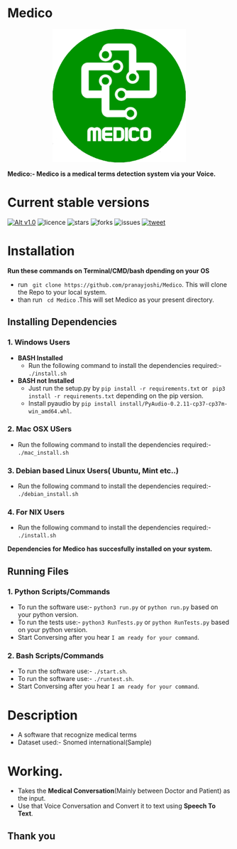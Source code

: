 # Medico
<p align="center">
  <img width="300" height="300" src="/img/medico_round.png">
</p>

**Medico:- Medico is a medical terms detection system via your Voice.**

# Current stable versions
[![Alt v1.0](https://img.shields.io/badge/release--1.0-ok-green.svg)](https://github.com/pranayjoshi/Medico/releases/tag/1.0)  ![licence](https://img.shields.io/github/license/pranayjoshi/Medico) ![stars](https://img.shields.io/github/stars/pranayjoshi/Medico) ![forks](https://img.shields.io/github/forks/pranayjoshi/Medico) ![issues](https://img.shields.io/github/issues/pranayjoshi/Medico) [![tweet](https://img.shields.io/twitter/url?url=https%3A%2F%2Fgithub.com%2Fpranayjoshi%2FMedico)](https://twitter.com/intent/tweet?text=Wow:&url=https%3A%2F%2Fgithub.com%2Fpranayjoshi%2FMedico)
# Installation
**Run these commands on Terminal/CMD/bash dpending on your OS**
* run ``` git clone https://github.com/pranayjoshi/Medico```. This will clone the Repo to your local system.
* than run ``` cd Medico``` .This will set Medico as your present directory.

## Installing Dependencies
### 1. Windows Users
* **BASH Installed**
  * Run the following command to install the dependencies required:- ```./install.sh```
* **BASH not Installed**
  * Just run the setup.py by ``` pip install -r requirements.txt ``` or ``` pip3 install -r requirements.txt``` depending on the pip version.
  * Install pyaudio by ``` pip install install/PyAudio-0.2.11-cp37-cp37m-win_amd64.whl ```.
### 2. Mac OSX USers
* Run the following command to install the dependencies required:- ```./mac_install.sh```
### 3. Debian based Linux Users( Ubuntu, Mint etc..)
* Run the following command to install the dependencies required:- ```./debian_install.sh```
### 4. For NIX Users
* Run the following command to install the dependencies required:- ```./install.sh```

**Dependencies for **Medico** has succesfully installed on your system.**

## Running Files
### 1. Python Scripts/Commands
* To run the software use:- ```python3 run.py``` or ```python run.py``` based on your python version.
* To run the tests use:- ```python3 RunTests.py``` or ```python RunTests.py``` based on your python version.
* Start Conversing after you hear ``` I am ready for your command ```.
### 2. Bash Scripts/Commands
* To run the software use:- ```./start.sh```.
* To run the software use:- ```./runtest.sh```.
* Start Conversing after you hear ``` I am ready for your command ```.

# Description
* A software that recognize medical terms
* Dataset used:- Snomed international(Sample)

# Working.
* Takes the **Medical Conversation**(Mainly between Doctor and Patient) as the input.
* Use that Voice Conversation and Convert it to text using **Speech To Text**.

## Thank you
